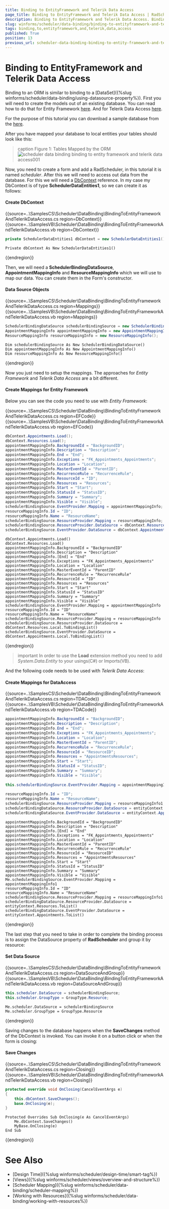 ```yaml
---
title: Binding to EntityFramework and Telerik Data Access
page_title: Binding to EntityFramework and Telerik Data Access | RadScheduler
description: Binding to EntityFramework and Telerik Data Access. Binding to an ORM is similar to binding to a DataSet.
slug: winforms/scheduler/data-binding/binding-to-entityframework-and-telerik-data-access
tags: binding,to,entityframework,and,telerik,data,access
published: True
position: 13
previous_url: scheduler-data-binding-binding-to-entity-framework-and-telerik-data-access
---
```


# Binding to EntityFramework and Telerik Data Access

Binding to an ORM is similar to binding to a [DataSet]({%slug winforms/scheduler/data-binding/using-datasource-property%}). First you will need to create the models out of an existing database. You can read how to do that for Entity Framework [here](http://msdn.microsoft.com/en-us/data/jj206878.aspx). And for Telerik Data Access [here](http://docs.telerik.com/data-access/getting-started/getting-started-root-generating-model-mappings-taking-database-first-approach).

For the purpose of this tutorial you can download a sample database from the [ here]( http://www.telerik.com/docs/default-source/ui-for-winforms/schedulerdatasql.zip).

After you have mapped your database to local entities your tables should look like this:

>caption Figure 1: Tables Mapped by the ORM
![scheduler data binding binding to entity framework and telerik data access001](images/scheduler-data-binding-binding-to-entity-framework-and-telerik-data-access001.png)

Now, you need to create a form and add a RadScheduler, in this tutorial it is named *scheduler*. After this we will need to access out data from the database. For this we will need a [DbContext](http://msdn.microsoft.com/en-us/library/system.data.entity.dbcontext(v=vs.113).aspx) reference. In my case my DbContext is of type __SchedulerDataEntities1__, so we can create it as follows:

#### Create DbContext

{{source=..\SamplesCS\Scheduler\DataBinding\BindingToEntityFrameworkAndTelerikDataAccess.cs region=DbContext}} 
{{source=..\SamplesVB\Scheduler\DataBinding\BindingToEntityFrameworkAndTelerikDataAccess.vb region=DbContext}} 

````C#
private SchedulerDataEntities1 dbContext = new SchedulerDataEntities1();

````
````VB.NET
Private dbContext As New SchedulerDataEntities1()

````

{{endregion}} 

Then, we will need a __SchedulerBindingDataSource__, __AppointmentMappingInfo__ and __ResourceMappingInfo__ which we will use to map our data. You can create them in the Form's constructor.

#### Data Source Objects

{{source=..\SamplesCS\Scheduler\DataBinding\BindingToEntityFrameworkAndTelerikDataAccess.cs region=Mappings}} 
{{source=..\SamplesVB\Scheduler\DataBinding\BindingToEntityFrameworkAndTelerikDataAccess.vb region=Mappings}} 

````C#
SchedulerBindingDataSource schedulerBindingSource = new SchedulerBindingDataSource();
AppointmentMappingInfo appointmentMappingInfo = new AppointmentMappingInfo();
ResourceMappingInfo resourceMappingInfo = new ResourceMappingInfo();

````
````VB.NET
Dim schedulerBindingSource As New SchedulerBindingDataSource()
Dim appointmentMappingInfo As New AppointmentMappingInfo()
Dim resourceMappingInfo As New ResourceMappingInfo()

````

{{endregion}} 

Now you just need to setup the mappings. The approaches for *Entity Framework* and *Telerik Data Access* are a bit different.

#### Create Mappings for Entity Framework

Below you can see the code you need to use with *Entity Framework*:

{{source=..\SamplesCS\Scheduler\DataBinding\BindingToEntityFrameworkAndTelerikDataAccess.cs region=EFCode}} 
{{source=..\SamplesVB\Scheduler\DataBinding\BindingToEntityFrameworkAndTelerikDataAccess.vb region=EFCode}} 

````C#
dbContext.Appointments.Load();
dbContext.Resources.Load();
appointmentMappingInfo.BackgroundId = "BackgroundID";
appointmentMappingInfo.Description = "Description";
appointmentMappingInfo.End = "End";
appointmentMappingInfo.Exceptions = "FK_Appointments_Appointments";
appointmentMappingInfo.Location = "Location";
appointmentMappingInfo.MasterEventId = "ParentID";
appointmentMappingInfo.RecurrenceRule = "RecurrenceRule";
appointmentMappingInfo.ResourceId = "ID";
appointmentMappingInfo.Resources = "Resources";
appointmentMappingInfo.Start = "Start";
appointmentMappingInfo.StatusId = "StatusID";
appointmentMappingInfo.Summary = "Summary";
appointmentMappingInfo.Visible = "Visible";
schedulerBindingSource.EventProvider.Mapping = appointmentMappingInfo;
resourceMappingInfo.Id = "ID";
resourceMappingInfo.Name = "ResourceName";
schedulerBindingSource.ResourceProvider.Mapping = resourceMappingInfo;
schedulerBindingSource.ResourceProvider.DataSource = dbContext.Resources.Local.ToBindingList();
schedulerBindingSource.EventProvider.DataSource = dbContext.Appointments.Local.ToBindingList();

````
````VB.NET
dbContext.Appointments.Load()
dbContext.Resources.Load()
appointmentMappingInfo.BackgroundId = "BackgroundID"
appointmentMappingInfo.Description = "Description"
appointmentMappingInfo.[End] = "End"
appointmentMappingInfo.Exceptions = "FK_Appointments_Appointments"
appointmentMappingInfo.Location = "Location"
appointmentMappingInfo.MasterEventId = "ParentID"
appointmentMappingInfo.RecurrenceRule = "RecurrenceRule"
appointmentMappingInfo.ResourceId = "ID"
appointmentMappingInfo.Resources = "Resources"
appointmentMappingInfo.Start = "Start"
appointmentMappingInfo.StatusId = "StatusID"
appointmentMappingInfo.Summary = "Summary"
appointmentMappingInfo.Visible = "Visible"
schedulerBindingSource.EventProvider.Mapping = appointmentMappingInfo
resourceMappingInfo.Id = "ID"
resourceMappingInfo.Name = "ResourceName"
schedulerBindingSource.ResourceProvider.Mapping = resourceMappingInfo
schedulerBindingSource.ResourceProvider.DataSource = dbContext.Resources.Local.ToBindingList()
schedulerBindingSource.EventProvider.DataSource = dbContext.Appointments.Local.ToBindingList()

````

{{endregion}} 

>important In order to use the __Load__ extension method you need to add *System.Data.Entity* to your usings(C#) or Imports(VB).
>

And the following code needs to be used with *Telerik Data Access*:

#### Create Mappings for DataAccess

{{source=..\SamplesCS\Scheduler\DataBinding\BindingToEntityFrameworkAndTelerikDataAccess.cs region=TDACode}} 
{{source=..\SamplesVB\Scheduler\DataBinding\BindingToEntityFrameworkAndTelerikDataAccess.vb region=TDACode}} 

````C#
appointmentMappingInfo.BackgroundId = "BackgroundID";
appointmentMappingInfo.Description = "Description";
appointmentMappingInfo.End = "End";
appointmentMappingInfo.Exceptions = "FK_Appointments_Appointments";
appointmentMappingInfo.Location = "Location";
appointmentMappingInfo.MasterEventId = "ParentID";
appointmentMappingInfo.RecurrenceRule = "RecurrenceRule";
appointmentMappingInfo.ResourceId = "ResourceID";
appointmentMappingInfo.Resources = "AppointmentsResources";
appointmentMappingInfo.Start = "Start";
appointmentMappingInfo.StatusId = "StatusID";
appointmentMappingInfo.Summary = "Summary";
appointmentMappingInfo.Visible = "Visible";
            
this.schedulerBindingSource.EventProvider.Mapping = appointmentMappingInfo1;
            
resourceMappingInfo.Id = "ID";
resourceMappingInfo.Name = "ResourceName";
schedulerBindingSource.ResourceProvider.Mapping = resourceMappingInfo1;
schedulerBindingDataSource.ResourceProvider.DataSource = entityContext.Resources.ToList();
schedulerBindingDataSource.EventProvider.DataSource = entityContext.Appointments.ToList();

````
````VB.NET
appointmentMappingInfo.BackgroundId = "BackgroundID"
appointmentMappingInfo.Description = "Description"
appointmentMappingInfo.[End] = "End"
appointmentMappingInfo.Exceptions = "FK_Appointments_Appointments"
appointmentMappingInfo.Location = "Location"
appointmentMappingInfo.MasterEventId = "ParentID"
appointmentMappingInfo.RecurrenceRule = "RecurrenceRule"
appointmentMappingInfo.ResourceId = "ResourceID"
appointmentMappingInfo.Resources = "AppointmentsResources"
appointmentMappingInfo.Start = "Start"
appointmentMappingInfo.StatusId = "StatusID"
appointmentMappingInfo.Summary = "Summary"
appointmentMappingInfo.Visible = "Visible"
Me.schedulerBindingSource.EventProvider.Mapping = appointmentMappingInfo1
resourceMappingInfo.Id = "ID"
resourceMappingInfo.Name = "ResourceName"
schedulerBindingSource.ResourceProvider.Mapping = resourceMappingInfo1
schedulerBindingDataSource.ResourceProvider.DataSource = entityContext.Resources.ToList()
schedulerBindingDataSource.EventProvider.DataSource = entityContext.Appointments.ToList()

````

{{endregion}} 

The last step that you need to take in order to complete the binding process is to assign the DataSource property of __RadScheduler__ and group it by resource:

#### Set Data Source

{{source=..\SamplesCS\Scheduler\DataBinding\BindingToEntityFrameworkAndTelerikDataAccess.cs region=DataSourceAndGroup}} 
{{source=..\SamplesVB\Scheduler\DataBinding\BindingToEntityFrameworkAndTelerikDataAccess.vb region=DataSourceAndGroup}} 

````C#
this.scheduler.DataSource = schedulerBindingSource;
this.scheduler.GroupType = GroupType.Resource;

````
````VB.NET
Me.scheduler.DataSource = schedulerBindingSource
Me.scheduler.GroupType = GroupType.Resource

````

{{endregion}} 

Saving changes to the database happens when the __SaveChanges__ method of the DbContext is invoked. You can invoke it on a button click or when the form is closing:

#### Save Changes

{{source=..\SamplesCS\Scheduler\DataBinding\BindingToEntityFrameworkAndTelerikDataAccess.cs region=Closing}} 
{{source=..\SamplesVB\Scheduler\DataBinding\BindingToEntityFrameworkAndTelerikDataAccess.vb region=Closing}} 

````C#
protected override void OnClosing(CancelEventArgs e)
{
    this.dbContext.SaveChanges();
    base.OnClosing(e);
}

````
````VB.NET
Protected Overrides Sub OnClosing(e As CancelEventArgs)
    Me.dbContext.SaveChanges()
    MyBase.OnClosing(e)
End Sub

````

{{endregion}} 

# See Also

* [Design Time]({%slug winforms/scheduler/design-time/smart-tag%})
* [Views]({%slug winforms/scheduler/views/overview-and-structure%})
* [Scheduler Mapping]({%slug winforms/scheduler/data-binding/scheduler-mapping%})
* [Working with Resources]({%slug winforms/scheduler/data-binding/working-with-resources%})

